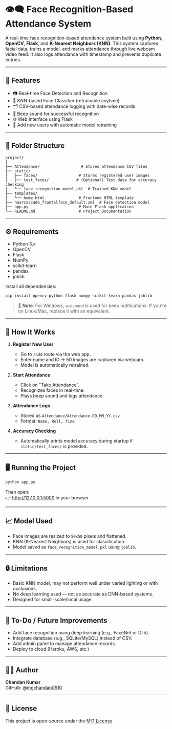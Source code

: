 # 👁️‍🗨️ Face Recognition-Based Attendance System

A real-time face recognition-based attendance system built using **Python**, **OpenCV**, **Flask**, and **K-Nearest Neighbors (KNN)**. This system captures facial data, trains a model, and marks attendance through live webcam video feed. It also logs attendance with timestamp and prevents duplicate entries.

---

## 🚀 Features

- 📷 Real-time Face Detection and Recognition
- 🧠 KNN-based Face Classifier (retrainable anytime)
- 🗂️ CSV-based attendance logging with date-wise records
- 🔔 Beep sound for successful recognition
- 🌐 Web Interface using Flask
- 👤 Add new users with automatic model retraining

---

## 📁 Folder Structure

```
project/
│
├── Attendance/                  # Stores attendance CSV files
├── static/
│   ├── faces/                  # Stores registered user images
│   ├── test_faces/            # (Optional) Test data for accuracy checking
│   └── face_recognition_model.pkl  # Trained KNN model
├── templates/
│   └── home.html               # Frontend HTML template
├── haarcascade_frontalface_default.xml  # Face detection model
├── app.py                      # Main Flask application
└── README.md                   # Project Documentation
```

---

## ⚙️ Requirements

- Python 3.x
- OpenCV
- Flask
- NumPy
- scikit-learn
- pandas
- joblib

Install all dependencies:
```bash
pip install opencv-python flask numpy scikit-learn pandas joblib
```

> 🔔 **Note**: For Windows, `winsound` is used for beep notifications. If you're on Linux/Mac, replace it with an equivalent.

---

## 🧪 How It Works

1. **Register New User**
   - Go to `/add` route via the web app.
   - Enter name and ID → 50 images are captured via webcam.
   - Model is automatically retrained.

2. **Start Attendance**
   - Click on "Take Attendance".
   - Recognizes faces in real-time.
   - Plays beep sound and logs attendance.

3. **Attendance Logs**
   - Stored as `Attendance/Attendance-DD_MM_YY.csv`
   - Format: `Name, Roll, Time`

4. **Accuracy Checking**
   - Automatically prints model accuracy during startup if `static/test_faces/` is provided.

---

## 🖥️ Running the Project

```bash
python app.py
```

Then open:  
👉 http://127.0.0.1:5000 in your browser

---

## 📈 Model Used

- Face images are resized to `50x50` pixels and flattened.
- KNN (K-Nearest Neighbors) is used for classification.
- Model saved as `face_recognition_model.pkl` using `joblib`.

---

## 🔒 Limitations

- Basic KNN model; may not perform well under varied lighting or with occlusions.
- No deep learning used — not as accurate as DNN-based systems.
- Designed for small-scale/local usage.

---

## 📌 To-Do / Future Improvements

- Add face recognition using deep learning (e.g., FaceNet or Dlib).
- Integrate database (e.g., SQLite/MySQL) instead of CSV.
- Add admin panel to manage attendance records.
- Deploy to cloud (Heroku, AWS, etc.)

---

## 🧑‍💻 Author

**Chandan Kumar**  
GitHub: [@mgchandan0510](https://github.com/mgchandan0510)

---

## 📄 License

This project is open-source under the [MIT License](LICENSE).
